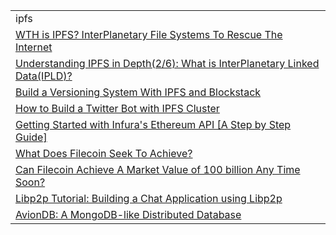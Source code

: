 
<table>
  <tr>
   <td>ipfs
   </td>
  </tr>
  <tr>
   <td><a href="https://hackernoon.com/wth-is-ipfs-interplanetary-file-systems-to-rescue-the-internet-kt1u3xzf">WTH is IPFS? InterPlanetary File Systems To Rescue The Internet</a>
   </td>
  </tr>
  <tr>
   <td><a href="https://hackernoon.com/understanding-ipfs-in-depth-2-6-what-is-interplanetary-linked-data-ipld-c8c01551517b">Understanding IPFS in Depth(2/6): What is InterPlanetary Linked Data(IPLD)?</a>
   </td>
  </tr>
  <tr>
   <td><a href="https://hackernoon.com/tutorial-build-a-versioning-system-on-ipfs-77lvx2geh">Build a Versioning System With IPFS and Blockstack</a>
   </td>
  </tr>
  <tr>
   <td><a href="https://hackernoon.com/how-to-build-a-twitter-bot-with-ipfs-cluster-b62b3a2j">How to Build a Twitter Bot with IPFS Cluster</a>
   </td>
  </tr>
  <tr>
   <td><a href="https://hackernoon.com/getting-started-with-infuras-ethereum-api-a-step-by-step-guide-uk6i338j">Getting Started with Infura's Ethereum API [A Step by Step Guide]</a>
   </td>
  </tr>
  <tr>
   <td><a href="https://hackernoon.com/what-does-filecoin-seek-to-achieve-xs2i3xtz">What Does Filecoin Seek To Achieve?</a>
   </td>
  </tr>
  <tr>
   <td><a href="https://hackernoon.com/can-filecoin-achieve-a-market-value-of-100-billion-any-time-soon-101x3xjl">Can Filecoin Achieve A Market Value of 100 billion Any Time Soon?</a>
   </td>
  </tr>
  <tr>
   <td><a href="https://hackernoon.com/building-a-chat-application-using-libp2p-lc6r2a9r">Libp2p Tutorial: Building a Chat Application using Libp2p</a>
   </td>
  </tr>
  <tr>
   <td><a href="https://hackernoon.com/aviondb-a-mongodb-like-distributed-database-wr543y1i">AvionDB: A MongoDB-like Distributed Database</a>
   </td>
  </tr>
</table>
